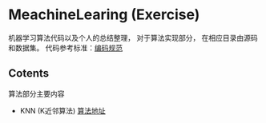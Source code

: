 # MeachineLearing (Exercise)

机器学习算法代码以及个人的总结整理， 对于算法实现部分， 在相应目录由源码和数据集。
代码参考标准：[编码规范](https://github.com/SiYue0211/MeachineLearing-Exercise-/blob/master/Python-coding-standards.md)

## Cotents

算法部分主要内容

- KNN (K近邻算法) [算法地址](https://github.com/SiYue0211/MeachineLearing-Exercise-/tree/master/KNN)